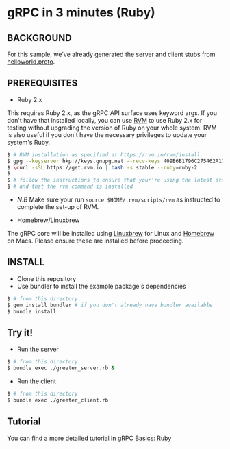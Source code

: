 gRPC in 3 minutes (Ruby)
========================

BACKGROUND
-------------
For this sample, we've already generated the server and client stubs from [helloworld.proto](https://github.com/grpc/grpc-common/blob/master/protos/helloworld.proto). 

PREREQUISITES
-------------

- Ruby 2.x

This requires Ruby 2.x, as the gRPC API surface uses keyword args.
If you don't have that installed locally, you can use [RVM](https://www.rvm.io/) to use Ruby 2.x for testing without upgrading the version of Ruby on your whole system.
RVM is also useful if you don't have the necessary privileges to update your system's Ruby.
```sh
$ # RVM installation as specified at https://rvm.io/rvm/install
$ gpg --keyserver hkp://keys.gnupg.net --recv-keys 409B6B1796C275462A1703113804BB82D39DC0E3
$ \curl -sSL https://get.rvm.io | bash -s stable --ruby=ruby-2
$
$ # follow the instructions to ensure that your're using the latest stable version of Ruby
$ # and that the rvm command is installed
```
- *N.B* Make sure your run `source $HOME/.rvm/scripts/rvm` as instructed to complete the set-up of RVM.

- Homebrew/Linuxbrew

The gRPC core will be installed using [Linuxbrew][Linuxbrew] for Linux and [Homebrew][Homebrew] on Macs.
Please ensure these are installed before proceeding.

INSTALL
-------

- Clone this repository
- Use bundler to install the example package's dependencies
```sh
$ # from this directory
$ gem install bundler # if you don't already have bundler available
$ bundle install
```

Try it! 
-------

- Run the server
```sh
$ # from this directory
$ bundle exec ./greeter_server.rb &
```

- Run the client
```sh
$ # from this directory
$ bundle exec ./greeter_client.rb
```

Tutorial
--------

You can find a more detailed tutorial in [gRPC Basics: Ruby](https://github.com/grpc/grpc-common/blob/master/ruby/route_guide/README.md)

[Homebrew]: https://github.com/Homebrew/homebrew
[Linuxbrew]: https://github.com/Homebrew/linuxbrew
